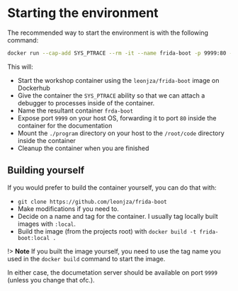 # Starting the environment

The recommended way to start the environment is with the following command:

```bash
docker run --cap-add SYS_PTRACE --rm -it --name frida-boot -p 9999:80 -v $(pwd)/program:/root/code leonjza/frida-boot
```

This will:

- Start the workshop container using the `leonjza/frida-boot` image on Dockerhub
- Give the container the `SYS_PTRACE` ability so that we can attach a debugger to processes inside of the container.
- Name the resultant container `frda-boot`
- Expose port `9999` on your host OS, forwarding it to port `80` inside the container for the documentation
- Mount the `./program` directory on your host to the `/root/code` directory inside the container
- Cleanup the container when you are finished

## Building yourself

If you would prefer to build the container yourself, you can do that with:

- `git clone https://github.com/leonjza/frida-boot`
- Make modifications if you need to.
- Decide on a name and tag for the container. I usually tag locally built images with `:local`.
- Build the image (from the projects root) with `docker build -t frida-boot:local .`

!> **Note** If you built the image yourself, you need to use the tag name you used in the `docker build` command to start the image.

In either case, the documetation server should be available on port `9999` (unless you change that ofc.).
